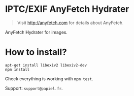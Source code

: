 # IPTC/EXIF AnyFetch Hydrater
> Visit http://anyfetch.com for details about AnyFetch.

AnyFetch Hydrater for images.

# How to install?
```
apt-get install libexiv2 libexiv2-dev
npm install
```

Check everything is working with `npm test`.

Support: `support@papiel.fr`.
